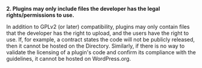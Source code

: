 **2. Plugins may only include files the developer has the legal rights/permissions to use.**

In addition to GPLv2 (or later) compatibility, plugins may only contain files that the developer has the right to upload, and the users have the right to use. If, for example, a contract states the code will not be publicly released, then it cannot be hosted on the Directory. Similarly, if there is no way to validate the licensing of a plugin's code and confirm its compliance with the guidelines, it cannot be hosted on WordPress.org.